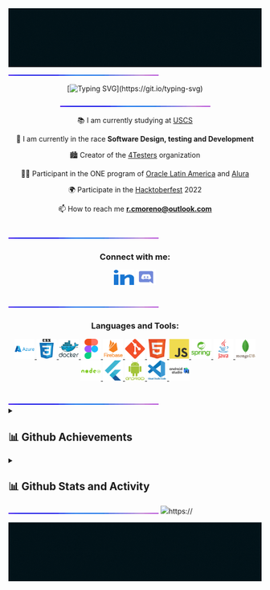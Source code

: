 <!-- GIT HEADER -->
<img src="https://github.com/FarenCoder/FarenCoder/blob/adcfcb20fe112baeec207c5375c9a10e9e545556/assets/banner-footer.gif">
<img src="https://github.com/FarenCoder/FarenCoder/blob/adcfcb20fe112baeec207c5375c9a10e9e545556/assets/line-neon.gif">
<!-- TYPING DATA -->
<div align="center">

[![Typing SVG](https://readme-typing-svg.herokuapp.com?font=Fira+Code&pause=1000&color=51F783&center=true&vCenter=true&multiline=true&width=435&height=135&lines=HELLO%F0%9F%91%8B;My+name+is+Rodolfo%2C;I'm+from+Brazil%2C;Welcome+to+my+Github+profile!)](https://git.io/typing-svg)

</div>
<div align="center">
<img src="https://github.com/FarenCoder/FarenCoder/blob/adcfcb20fe112baeec207c5375c9a10e9e545556/assets/line-neon.gif" >
</div>
<!--DESCRIPTION -->
<div align="center">
  
  📚 I am currently studying at [USCS](https://www.uscs.edu.br/)
  
  🌱 I am currently in the race **Software Design, testing and Development**

🏙 Creator of the [4Testers](https://github.com/4Testers) organization

👩‍💻 Participant in the ONE program of [Oracle Latin America](https://www.oracle.com/lad) and [Alura](https://www.alura.com.br/)

🌍 Participate in the [Hacktoberfest](https://hacktoberfest.com/) 2022

📫 How to reach me **r.cmoreno@outlook.com**

</div>
<br>
<img src="https://github.com/FarenCoder/FarenCoder/blob/adcfcb20fe112baeec207c5375c9a10e9e545556/assets/line-neon.gif">
<!-- CONTACT -->
<h3 align="center">Connect with me:</h3>
<p align="center">
<a href="https://www.linkedin.com/in/rodolfo-moreno-8a6629171/" target="blank"><img align="center" src="https://github.com/FarenCoder/FarenCoder/blob/4159049060c15c9a3067ef1107cb930829bce571/assets/linked-in-alt.svg" alt="Rodolfo Moreno" height="30" width="40" /></a>
<a href="" target="blank"><img align="center" src="https://github.com/FarenCoder/FarenCoder/blob/4159049060c15c9a3067ef1107cb930829bce571/assets/discord.svg" alt="Rodolfo" height="30" width="40" /></a>
</p></br>
<img src="https://github.com/FarenCoder/FarenCoder/blob/adcfcb20fe112baeec207c5375c9a10e9e545556/assets/line-neon.gif">
<!-- TOOLS -->
<h3 align="center">Languages and Tools:</h3>
<p align="center"> 
<a href="https://azure.microsoft.com/en-in/" target="_blank" rel="noreferrer"> <img src="https://github.com/FarenCoder/FarenCoder/blob/adcfcb20fe112baeec207c5375c9a10e9e545556/assets/icons/azure/azure-original-wordmark.svg" alt="azure" width="40" height="40"/> </a> 
<a href="https://www.w3schools.com/css/" target="_blank" rel="noreferrer"> <img src="https://github.com/FarenCoder/FarenCoder/blob/adcfcb20fe112baeec207c5375c9a10e9e545556/assets/icons/css3/css3-original-wordmark.svg" alt="css3" width="40" height="40"/> 
</a> 
<a href="https://www.docker.com/" target="_blank" rel="noreferrer"> <img src="https://github.com/FarenCoder/FarenCoder/blob/adcfcb20fe112baeec207c5375c9a10e9e545556/assets/icons/docker/docker-original-wordmark.svg" alt="docker" width="40" height="40"/> </a> 
<a href="https://www.figma.com/" target="_blank" rel="noreferrer"> <img src="https://github.com/FarenCoder/FarenCoder/blob/adcfcb20fe112baeec207c5375c9a10e9e545556/assets/icons/figma/figma-original.svg" alt="figma" width="40" height="40"/> 
</a> 
<a href="https://firebase.google.com/" target="_blank" rel="noreferrer"> <img src="https://github.com/FarenCoder/FarenCoder/blob/adcfcb20fe112baeec207c5375c9a10e9e545556/assets/icons/firebase/firebase-plain-wordmark.svg" alt="firebase" width="40" height="40"/> </a> 
<a href="https://git-scm.com/" target="_blank" rel="noreferrer"> <img src="https://github.com/FarenCoder/FarenCoder/blob/adcfcb20fe112baeec207c5375c9a10e9e545556/assets/icons/git/git-plain.svg" alt="git" width="40" height="40"/> 
</a> 
<a href="https://www.w3.org/html/" target="_blank" rel="noreferrer"> <img src="https://github.com/FarenCoder/FarenCoder/blob/adcfcb20fe112baeec207c5375c9a10e9e545556/assets/icons/html5/html5-original.svg" alt="html5" width="40" height="40"/> 
</a> 
<a href="https://developer.mozilla.org/en-US/docs/Web/JavaScript" target="_blank" rel="noreferrer"> <img src="https://github.com/FarenCoder/FarenCoder/blob/adcfcb20fe112baeec207c5375c9a10e9e545556/assets/icons/javascript/javascript-original.svg" alt="javascript" width="40" height="40"/> 
</a> 
<a href="https://spring.io/" target="_blank" rel="noreferrer"> <img src="https://github.com/FarenCoder/FarenCoder/blob/adcfcb20fe112baeec207c5375c9a10e9e545556/assets/icons/spring/spring-original-wordmark.svg" alt="Spring" width="40" height="40"/> </a> 
<a href="https://www.java.com/en/" target="_blank" rel="noreferrer"> <img src="https://github.com/FarenCoder/FarenCoder/blob/adcfcb20fe112baeec207c5375c9a10e9e545556/assets/icons/java/java-original-wordmark.svg" alt="java" width="40" height="40"/> 
</a> 
<a href="https://www.mongodb.com/" target="_blank" rel="noreferrer"> <img src="https://github.com/FarenCoder/FarenCoder/blob/adcfcb20fe112baeec207c5375c9a10e9e545556/assets/icons/mongodb/mongodb-original-wordmark.svg" alt="mongodb" width="40" height="40"/> </a> 
<a href="https://nodejs.org" target="_blank" rel="noreferrer"> <img src="https://github.com/FarenCoder/FarenCoder/blob/adcfcb20fe112baeec207c5375c9a10e9e545556/assets/icons/nodejs/nodejs-plain-wordmark.svg" alt="nodejs" width="40" height="40"/> 
</a> 
<a href="https://flutter.dev/" target="_blank" rel="noreferrer"> <img src="https://github.com/FarenCoder/FarenCoder/blob/adcfcb20fe112baeec207c5375c9a10e9e545556/assets/icons/flutter/flutter-original.svg" alt="flutter" width="40" height="40"/> 
</a> 
<a href="https://developer.android.com/studio" target="_blank" rel="noreferrer"> <img src="https://github.com/FarenCoder/FarenCoder/blob/adcfcb20fe112baeec207c5375c9a10e9e545556/assets/icons/android/android-plain-wordmark.svg" alt="android_studio" width="40" height="40"/> </a> 
<a href="https://code.visualstudio.com/" target="_blank" rel="noreferrer"> <img src="https://github.com/FarenCoder/FarenCoder/blob/adcfcb20fe112baeec207c5375c9a10e9e545556/assets/icons/vscode/vscode-original-wordmark.svg" alt="visual_studio" width="40" height="40"/> 
</a>
<a href="https://code.visualstudio.com/" target="_blank" rel="noreferrer"> <img src="https://github.com/FarenCoder/FarenCoder/blob/adcfcb20fe112baeec207c5375c9a10e9e545556/assets/icons/androidstudio/androidstudio-original-wordmark.svg" alt="Android_studio" width="40" height="40"/> </a>
</p>
<br>
<img src="https://github.com/FarenCoder/FarenCoder/blob/adcfcb20fe112baeec207c5375c9a10e9e545556/assets/line-neon.gif">
<details>
  <summary><h2>📊 Github Achievements</h2></summary>
<!-- Achievements -->
<h3 align="center">Stats:</h3>
<p align="center"> <a href="https://github.com/ryo-ma/github-profile-trophy"><img src="https://github-profile-trophy.vercel.app/?username=FarenCoder&theme=matrix" alt="rodolfoMoreno" /></a> </p>
</details>
<!-- Status-->
<details>
  <summary><h2>📊 Github Stats and Activity</h2></summary>
<div align="center">  
  <img width="53%" height="195px" src="https://github-readme-stats.vercel.app/api?username=FarenCoder&show_icons=true&count_private=true&hide_border=true&title_color=008000&icon_color=02D9F7FF&text_color=6594E2&bg_color=0d1117" alt="Dev github stats" /> 
  
  <img width="45%" height="195px" src="https://github-readme-stats.vercel.app/api/top-langs/?username=FarenCoder&layout=compact&hide_border=true&title_color=008000&text_color=6594E2&bg_color=0d1117" />
</div>
<p align="center">
<h3>🔥 Streak Stats</h3>
  <!-- GitHub Readme Streak Stats - https://github.com/DenverCoder1/github-readme-streak-stats -->
  <p>
    <a href="https://github.com/DenverCoder1/github-readme-streak-stats">
      <img title="🔥 Streak stats" alt="RodolfoMoreno's streak" src="https://github-readme-streak-stats.herokuapp.com?user=FarenCoder&theme=blue-green&hide_border=true&date_format=j%20M%5B%20Y%5D&type=png)](https://git.io/streak-stats"/>
    </a>
  </p>
</details>
<img src="https://github.com/FarenCoder/FarenCoder/blob/adcfcb20fe112baeec207c5375c9a10e9e545556/assets/line-neon.gif">
<!-- PROFILE VISIT -->
<img src="https://komarev.com/ghpvc/?username=FarenCoder&color=green">https://
<!-- GIF FOOTER -->
<p align="left"> <img src="https://github.com/FarenCoder/FarenCoder/blob/adcfcb20fe112baeec207c5375c9a10e9e545556/assets/banner-footer.gif" alt="rodolfomoreno" /> </p>
